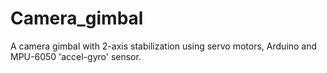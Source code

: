 # Camera_gimbal

A camera gimbal with 2-axis stabilization using servo motors, Arduino and
MPU-6050 'accel-gyro' sensor.
